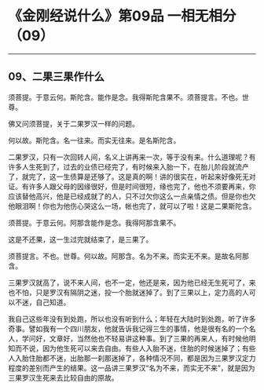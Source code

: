 # 《金刚经说什么》第09品 一相无相分（09）

------

## 09、二果三果作什么

须菩提。于意云何。斯陀含。能作是念。我得斯陀含果不。须菩提言。不也。世尊。

佛又问须菩提，关于二果罗汉一样的问题。

何以故。斯陀含。名一往来。而实无往来。是名斯陀含。

二果罗汉，只有一次回转人间，名义上讲再来一次，等于没有来。什么道理呢？有许多人生死到了，过去的业债已经完了，有时候来入胎一下，在胎儿阶段就流产了，就完了，这一生债算是还够了。这是真的啊！讲的很实在，听起来好像死无对证。有许多人跟父母的因缘很好，但是时间很短，缘也完了，他也不须要再来，你应该替他高兴，他是已经成就了的人，只不过欠你这么一点亲情之债。但是你也欠他眼泪啊！你也为他伤心哭这么一场，帐也完了，就可以了啦！这是二果斯陀含。

须菩提。于意云何。阿那含能作是念。我得阿那含果不。

这是不还果，这一生过完就结束了，是三果了。

须菩提言。不也。世尊。何以故。阿那含。名为不来。而实无不来。是故名阿那含。

三果罗汉就高了，说不来人间，也不一定，他还是来，因为他已经无生死可了，来也不怕，只是罗汉有隔阴之迷，投一个胎就迷掉了。到了三果以上，定力高的人可以不迷，自己知道。

我自己这些年没有到处跑，所以也没有听到什么；年轻在大陆时到处跑，听了许多奇事。譬如我有一个四川朋友，他就告诉我记得三生的事情，他是很有名的一个名人，学问好，文章好，当然他也不轻易讲这种事。到了三果的再来人，有时候他明知而不说，因为他生死可以来去自由。有些人入胎不迷，住胎的时候迷掉了；有些人入胎住胎都不迷，出胎那一刹那迷掉了，各种情况不同，都是因为三果罗汉定力程度的差别而产生的结果。这一品讲三果罗汉“名为不来，而实无不来”，就是因为三果罗汉生死来去比较自由的原故。

